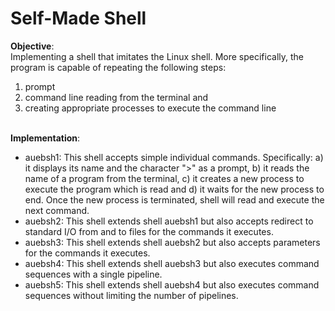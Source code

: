 # Self-Made Shell

**Objective**:  
Implementing a shell that imitates the Linux shell. More specifically, the program is capable of repeating the following steps:  
1. prompt
2. command line reading from the terminal and 
3. creating appropriate processes to execute the command line<br/><br/>

**Implementation**:
* auebsh1: This shell accepts simple individual commands. Specifically: a) it displays its name and the character ">" as a prompt, b) it reads the name of a program from the terminal, c) it creates a new process to execute the program which is read and d) it waits for the new process to end. Once the new process is terminated, shell will read and execute the next command.
* auebsh2: This shell extends shell auebsh1 but also accepts redirect to standard I/O from and to files for the commands it executes.
* auebsh3: This shell extends shell auebsh2 but also accepts parameters for the commands it executes.
* auebsh4: This shell extends shell auebsh3 but also executes command sequences with a single pipeline.
* auebsh5: This shell extends shell auebsh4 but also executes command sequences without limiting the number of pipelines.
